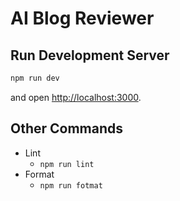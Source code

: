 # AI Blog Reviewer

## Run Development Server

```bash
npm run dev
```

and open [http://localhost:3000](http://localhost:3000).

## Other Commands

- Lint
  - `npm run lint`
- Format
  - `npm run fotmat`

